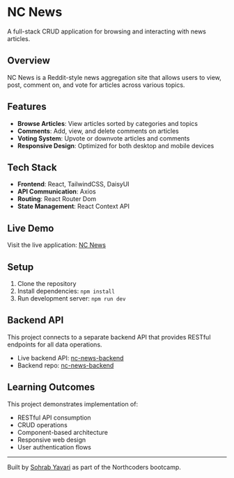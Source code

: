 # NC News

A full-stack CRUD application for browsing and interacting with news articles.

## Overview

NC News is a Reddit-style news aggregation site that allows users to view, post, comment on, and vote for articles across various topics.

## Features

- **Browse Articles**: View articles sorted by categories and topics
- **Comments**: Add, view, and delete comments on articles
- **Voting System**: Upvote or downvote articles and comments
- **Responsive Design**: Optimized for both desktop and mobile devices

## Tech Stack

- **Frontend**: React, TailwindCSS, DaisyUI
- **API Communication**: Axios
- **Routing**: React Router Dom
- **State Management**: React Context API

## Live Demo

Visit the live application: [NC News](https://sohrabyavari.github.io/nc-news/)

## Setup

1. Clone the repository
2. Install dependencies: `npm install`
3. Run development server: `npm run dev`

## Backend API

This project connects to a separate backend API that provides RESTful endpoints for all data operations.
- Live backend API: [nc-news-backend](https://nc-news-backend-769r.onrender.com/api)
- Backend repo: [nc-news-backend](https://github.com/SohrabYavari/nc-news-backend)

## Learning Outcomes

This project demonstrates implementation of:

- RESTful API consumption
- CRUD operations
- Component-based architecture
- Responsive web design
- User authentication flows

---

Built by [Sohrab Yavari](https://github.com/sohrabyavari) as part of the Northcoders bootcamp.
